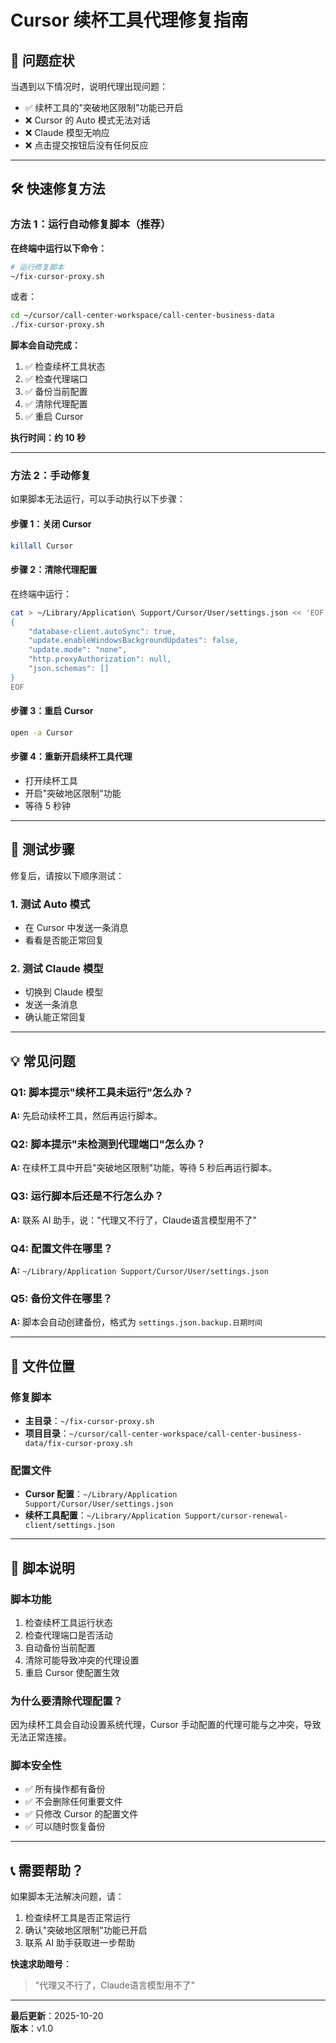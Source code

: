 # Cursor 续杯工具代理修复指南

## 🚨 问题症状

当遇到以下情况时，说明代理出现问题：
- ✅ 续杯工具的"突破地区限制"功能已开启
- ❌ Cursor 的 Auto 模式无法对话
- ❌ Claude 模型无响应
- ❌ 点击提交按钮后没有任何反应

---

## 🛠️ 快速修复方法

### 方法 1：运行自动修复脚本（推荐）

**在终端中运行以下命令：**

```bash
# 运行修复脚本
~/fix-cursor-proxy.sh
```

或者：

```bash
cd ~/cursor/call-center-workspace/call-center-business-data
./fix-cursor-proxy.sh
```

**脚本会自动完成：**
1. ✅ 检查续杯工具状态
2. ✅ 检查代理端口
3. ✅ 备份当前配置
4. ✅ 清除代理配置
5. ✅ 重启 Cursor

**执行时间：约 10 秒**

---

### 方法 2：手动修复

如果脚本无法运行，可以手动执行以下步骤：

#### 步骤 1：关闭 Cursor
```bash
killall Cursor
```

#### 步骤 2：清除代理配置
在终端中运行：
```bash
cat > ~/Library/Application\ Support/Cursor/User/settings.json << 'EOF'
{
    "database-client.autoSync": true,
    "update.enableWindowsBackgroundUpdates": false,
    "update.mode": "none",
    "http.proxyAuthorization": null,
    "json.schemas": []
}
EOF
```

#### 步骤 3：重启 Cursor
```bash
open -a Cursor
```

#### 步骤 4：重新开启续杯工具代理
- 打开续杯工具
- 开启"突破地区限制"功能
- 等待 5 秒钟

---

## 🧪 测试步骤

修复后，请按以下顺序测试：

### 1. 测试 Auto 模式
- 在 Cursor 中发送一条消息
- 看看是否能正常回复

### 2. 测试 Claude 模型
- 切换到 Claude 模型
- 发送一条消息
- 确认能正常回复

---

## 💡 常见问题

### Q1: 脚本提示"续杯工具未运行"怎么办？
**A:** 先启动续杯工具，然后再运行脚本。

### Q2: 脚本提示"未检测到代理端口"怎么办？
**A:** 在续杯工具中开启"突破地区限制"功能，等待 5 秒后再运行脚本。

### Q3: 运行脚本后还是不行怎么办？
**A:** 联系 AI 助手，说："代理又不行了，Claude语言模型用不了"

### Q4: 配置文件在哪里？
**A:** `~/Library/Application Support/Cursor/User/settings.json`

### Q5: 备份文件在哪里？
**A:** 脚本会自动创建备份，格式为 `settings.json.backup.日期时间`

---

## 📂 文件位置

### 修复脚本
- **主目录**：`~/fix-cursor-proxy.sh`
- **项目目录**：`~/cursor/call-center-workspace/call-center-business-data/fix-cursor-proxy.sh`

### 配置文件
- **Cursor 配置**：`~/Library/Application Support/Cursor/User/settings.json`
- **续杯工具配置**：`~/Library/Application Support/cursor-renewal-client/settings.json`

---

## 🔧 脚本说明

### 脚本功能
1. 检查续杯工具运行状态
2. 检查代理端口是否活动
3. 自动备份当前配置
4. 清除可能导致冲突的代理设置
5. 重启 Cursor 使配置生效

### 为什么要清除代理配置？
因为续杯工具会自动设置系统代理，Cursor 手动配置的代理可能与之冲突，导致无法正常连接。

### 脚本安全性
- ✅ 所有操作都有备份
- ✅ 不会删除任何重要文件
- ✅ 只修改 Cursor 的配置文件
- ✅ 可以随时恢复备份

---

## 📞 需要帮助？

如果脚本无法解决问题，请：
1. 检查续杯工具是否正常运行
2. 确认"突破地区限制"功能已开启
3. 联系 AI 助手获取进一步帮助

**快速求助暗号**：
> "代理又不行了，Claude语言模型用不了"

---

**最后更新**：2025-10-20  
**版本**：v1.0

